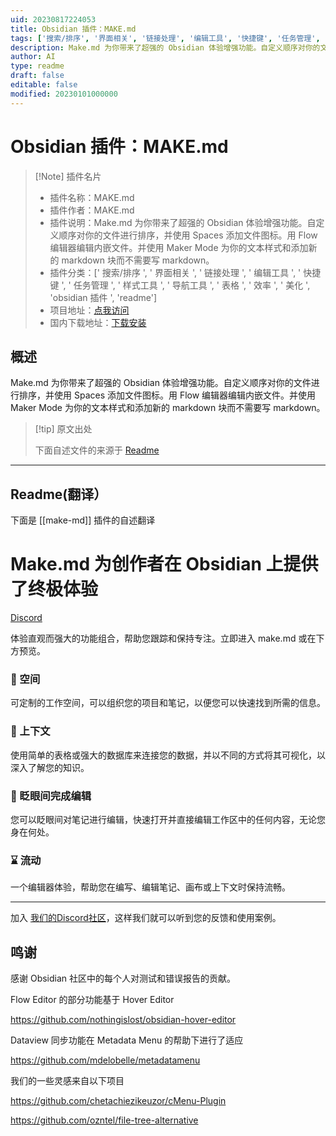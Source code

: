 ```yaml
---
uid: 20230817224053
title: Obsidian 插件：MAKE.md
tags: ['搜索/排序', '界面相关', '链接处理', '编辑工具', '快捷键', '任务管理', '样式工具', '导航工具', '表格', '效率', '美化', 'obsidian插件', 'readme']
description: Make.md 为你带来了超强的 Obsidian 体验增强功能。自定义顺序对你的文件进行排序，并使用Spaces 添加文件图标。用 Flow 编辑器编辑内嵌文件。并使用Maker Mode为你的文本样式和添加新的markdown块而不需要写markdown。
author: AI
type: readme
draft: false
editable: false
modified: 20230101000000
---
```


# Obsidian 插件：MAKE.md

> [!Note] 插件名片
> - 插件名称：MAKE.md
> - 插件作者：MAKE.md
> - 插件说明：Make.md 为你带来了超强的 Obsidian 体验增强功能。自定义顺序对你的文件进行排序，并使用 Spaces 添加文件图标。用 Flow 编辑器编辑内嵌文件。并使用 Maker Mode 为你的文本样式和添加新的 markdown 块而不需要写 markdown。
> - 插件分类：[' 搜索/排序 ', ' 界面相关 ', ' 链接处理 ', ' 编辑工具 ', ' 快捷键 ', ' 任务管理 ', ' 样式工具 ', ' 导航工具 ', ' 表格 ', ' 效率 ', ' 美化 ', 'obsidian 插件 ', 'readme']
> - 项目地址：[点我访问](https://github.com/Make-md/makemd)
> - 国内下载地址：[下载安装](https://pkmer.cn/products/plugin/pluginMarket/?make-md)

## 概述

Make.md 为你带来了超强的 Obsidian 体验增强功能。自定义顺序对你的文件进行排序，并使用 Spaces 添加文件图标。用 Flow 编辑器编辑内嵌文件。并使用 Maker Mode 为你的文本样式和添加新的 markdown 块而不需要写 markdown。

> [!tip] 原文出处
>
>下面自述文件的来源于 [Readme](https://ghproxy.net/https://raw.githubusercontent.com/Make-md/makemd/main/README.md)

---

## Readme(翻译）

下面是 [[make-md]] 插件的自述翻译

# Make.md 为创作者在 Obsidian 上提供了终极体验

[Discord](https://make.md/community)

体验直观而强大的功能组合，帮助您跟踪和保持专注。立即进入 make.md 或在下方预览。

### 🍱 空间

可定制的工作空间，可以组织您的项目和笔记，以便您可以快速找到所需的信息。

### 🧩 上下文

使用简单的表格或强大的数据库来连接您的数据，并以不同的方式将其可视化，以深入了解您的知识。

### 🤩 眨眼间完成编辑

您可以眨眼间对笔记进行编辑，快速打开并直接编辑工作区中的任何内容，无论您身在何处。

### ⌛ 流动

一个编辑器体验，帮助您在编写、编辑笔记、画布或上下文时保持流畅。

---

加入 [我们的Discord社区](https://make.md/community)，这样我们就可以听到您的反馈和使用案例。

## 鸣谢

感谢 Obsidian 社区中的每个人对测试和错误报告的贡献。

Flow Editor 的部分功能基于 Hover Editor

<https://github.com/nothingislost/obsidian-hover-editor>

Dataview 同步功能在 Metadata Menu 的帮助下进行了适应

<https://github.com/mdelobelle/metadatamenu>

我们的一些灵感来自以下项目

<https://github.com/chetachiezikeuzor/cMenu-Plugin>

<https://github.com/ozntel/file-tree-alternative>

